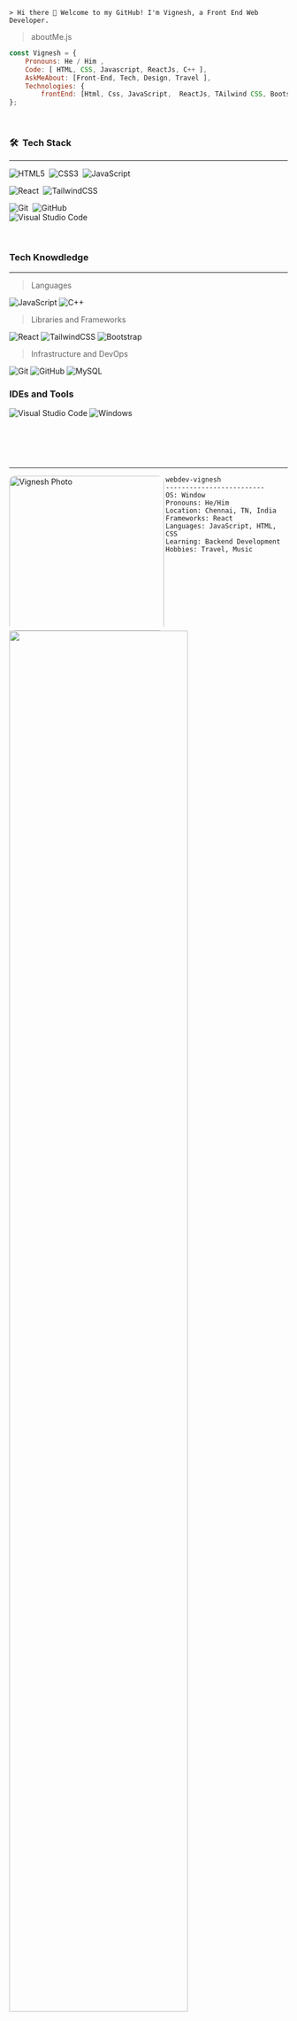 
```
> Hi there 👋 Welcome to my GitHub! I'm Vignesh, a Front End Web Developer.
```

 > aboutMe.js


```javascript
const Vignesh = {
    Pronouns: He / Him ,
    Code: [ HTML, CSS, Javascript, ReactJs, C++ ],
    AskMeAbout: [Front-End, Tech, Design, Travel ],
    Technologies: {
        frontEnd: [Html, Css, JavaScript,  ReactJs, TAilwind CSS, Bootstrap ]
};
```

&nbsp;
### 🛠 &nbsp;Tech Stack
-------------------------


![HTML5](https://img.shields.io/badge/html5-%23E34F26.svg?style=for-the-badge&logo=html5&logoColor=white)&nbsp;
![CSS3](https://img.shields.io/badge/css3-%231572B6.svg?style=for-the-badge&logo=css3&logoColor=white)&nbsp;
![JavaScript](https://img.shields.io/badge/javascript-%23323330.svg?style=for-the-badge&logo=javascript&logoColor=%23F7DF1E)&nbsp;
<br />

![React](https://img.shields.io/badge/react-%2320232a.svg?style=for-the-badge&logo=react&logoColor=%2361DAFB)&nbsp;
![TailwindCSS](https://img.shields.io/badge/tailwindcss-%2338B2AC.svg?style=for-the-badge&logo=tailwind-css&logoColor=white)&nbsp;
<br />

![Git](https://img.shields.io/badge/git-%23F05033.svg?style=for-the-badge&logo=git&logoColor=white)&nbsp;
![GitHub](https://img.shields.io/badge/github-%23121011.svg?style=for-the-badge&logo=github&logoColor=white)&nbsp;
<br />
![Visual Studio Code](https://img.shields.io/badge/Visual%20Studio%20Code-0078d7.svg?style=for-the-badge&logo=visual-studio-code&logoColor=white)&nbsp;

 
 &nbsp; 
### Tech Knowdledge
-------------------------


> Languages
 
  ![JavaScript](https://img.shields.io/badge/javascript-%23323330.svg?style=for-the-badge&logo=javascript&logoColor=%23F7DF1E)
  ![C++](https://img.shields.io/badge/c++-%2300599C.svg?style=for-the-badge&logo=c%2B%2B&logoColor=white)

> Libraries and Frameworks

 ![React](https://img.shields.io/badge/react-%2320232a.svg?style=for-the-badge&logo=react&logoColor=%2361DAFB)
 ![TailwindCSS](https://img.shields.io/badge/tailwindcss-%2338B2AC.svg?style=for-the-badge&logo=tailwind-css&logoColor=white)
 ![Bootstrap](https://img.shields.io/badge/bootstrap-%23563D7C.svg?style=for-the-badge&logo=bootstrap&logoColor=white)
 
> Infrastructure and DevOps

  ![Git](https://img.shields.io/badge/git-%23F05033.svg?style=for-the-badge&logo=git&logoColor=white)
  ![GitHub](https://img.shields.io/badge/github-%23121011.svg?style=for-the-badge&logo=github&logoColor=white)
 	![MySQL](https://img.shields.io/badge/mysql-%2300f.svg?style=for-the-badge&logo=mysql&logoColor=white)

### IDEs and Tools
  ![Visual Studio Code](https://img.shields.io/badge/Visual%20Studio%20Code-0078d7.svg?style=for-the-badge&logo=visual-studio-code&logoColor=white)
  ![Windows](https://img.shields.io/badge/Windows-0078D6?style=for-the-badge&logo=windows&logoColor=white)

</br>


### &nbsp;
-------------------------
<img align="left" src="[https://media.licdn.com/dms/image/C5603AQE9bzPSJz77fw/profile-displayphoto-shrink_800_800/0/1658337651980?e=1680134400&v=beta&t=4ZKQe8yJJCMWSN87bTnITmDxbDGQGpeuDnpM_z5iyp4](https://avatars.githubusercontent.com/u/108517094?v=4)" alt="Vignesh Photo" width="280" style="border-radius: 10px" /> 

```
webdev-vignesh
-------------------------
OS: Window
Pronouns: He/Him
Location: Chennai, TN, India
Frameworks: React
Languages: JavaScript, HTML, CSS
Learning: Backend Development
Hobbies: Travel, Music
```




<img width="80%" alt="" src="./" />
<p align="center">Hello Buddy, You can call me Vicky ×͜×. Usually, I change your ideas into brand.</p>

<br />

<p align="center">
  <a  href="https://github.com/webdev-vignesh?tab=repositories" target="_blank">Check out my repos 👆</a>
</p>




----------------------------------------------------
<p  align="center">
    <a href="https://www.linkedin.com/in/vignesh-murugan-339260152/" alt="LinkedIn">
        <img src="https://img.shields.io/badge/-LinkedIn-blue?style=flat-square&logo=linkedin" />
    </a>&nbsp;
    <a align="center" href="mailto:vigmurug@gmail.com">
        <img alt="Gmail" src="https://img.shields.io/badge/Gmail-D14836.svg?&style=flat-square&logo=gmail&logoColor=white" />
    </a>
</p>

